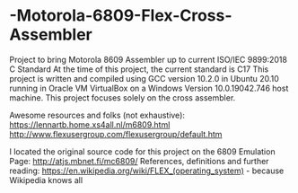 # -Motorola-6809-Flex-Cross-Assembler

Project to bring Motorola 8609 Assembler up to current ISO/IEC 9899:2018 C Standard
At the time of this project, the current standard is C17
This project is written and compiled using GCC version 10.2.0
in Ubuntu 20.10 running in Oracle VM VirtualBox on a Windows Version 10.0.19042.746 host machine.
This project focuses solely on the cross assembler.

Awesome resources and folks (not exhaustive):
https://lennartb.home.xs4all.nl/m6809.html
http://www.flexusergroup.com/flexusergroup/default.htm

I located the original source code for this project on the 6809 Emulation Page: http://atjs.mbnet.fi/mc6809/
References, definitions and further reading:
https://en.wikipedia.org/wiki/FLEX_(operating_system) - because Wikipedia knows all
